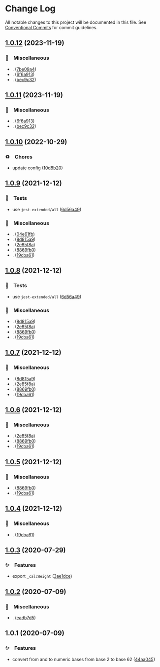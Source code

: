 # Change Log

All notable changes to this project will be documented in this file.
See [Conventional Commits](https://conventionalcommits.org) for commit guidelines.

## [1.0.12](https://github.com/bluelovers/ws-random/compare/anybase2@1.0.10...anybase2@1.0.12) (2023-11-19)



### 🔖　Miscellaneous

* . ([7be09a4](https://github.com/bluelovers/ws-random/commit/7be09a4bc2fc047a3831a2b600d662b2c79e11ed))
* . ([6f6a913](https://github.com/bluelovers/ws-random/commit/6f6a9134e94200862ac5956980cf7046fd9aadac))
* . ([bec9c32](https://github.com/bluelovers/ws-random/commit/bec9c3299a1cad645c09cea01654456a0dc056f4))



## [1.0.11](https://github.com/bluelovers/ws-random/compare/anybase2@1.0.10...anybase2@1.0.11) (2023-11-19)



### 🔖　Miscellaneous

* . ([6f6a913](https://github.com/bluelovers/ws-random/commit/6f6a9134e94200862ac5956980cf7046fd9aadac))
* . ([bec9c32](https://github.com/bluelovers/ws-random/commit/bec9c3299a1cad645c09cea01654456a0dc056f4))



## [1.0.10](https://github.com/bluelovers/ws-random/compare/anybase2@1.0.9...anybase2@1.0.10) (2022-10-29)



### ♻️　Chores

* update config ([10d8b20](https://github.com/bluelovers/ws-random/commit/10d8b20d2ebc76491ac971bf8b9280f66285e056))



## [1.0.9](https://github.com/bluelovers/ws-random/compare/anybase2@1.0.3...anybase2@1.0.9) (2021-12-12)


### 🚨　Tests

* use `jest-extended/all` ([6d56a49](https://github.com/bluelovers/ws-random/commit/6d56a49e94ec701cd8744632a04871cba4e59ea8))


### 🔖　Miscellaneous

* . ([04e61fb](https://github.com/bluelovers/ws-random/commit/04e61fb160f654f1f2f6efe95f63d900ed2449e3))
* . ([8d815a9](https://github.com/bluelovers/ws-random/commit/8d815a9451f12cabc9b81680e463d429c45f2506))
* . ([2e85f8a](https://github.com/bluelovers/ws-random/commit/2e85f8a1a76c34161fdec36f07b7da0163a0eec7))
* . ([8869fb0](https://github.com/bluelovers/ws-random/commit/8869fb0af949f1ff7c527aa11e5019628498267f))
* . ([19cba61](https://github.com/bluelovers/ws-random/commit/19cba61e72fac18296cafcb70ebdb6e5d5d5c5ff))





## [1.0.8](https://github.com/bluelovers/ws-random/compare/anybase2@1.0.3...anybase2@1.0.8) (2021-12-12)


### 🚨　Tests

* use `jest-extended/all` ([6d56a49](https://github.com/bluelovers/ws-random/commit/6d56a49e94ec701cd8744632a04871cba4e59ea8))


### 🔖　Miscellaneous

* . ([8d815a9](https://github.com/bluelovers/ws-random/commit/8d815a9451f12cabc9b81680e463d429c45f2506))
* . ([2e85f8a](https://github.com/bluelovers/ws-random/commit/2e85f8a1a76c34161fdec36f07b7da0163a0eec7))
* . ([8869fb0](https://github.com/bluelovers/ws-random/commit/8869fb0af949f1ff7c527aa11e5019628498267f))
* . ([19cba61](https://github.com/bluelovers/ws-random/commit/19cba61e72fac18296cafcb70ebdb6e5d5d5c5ff))





## [1.0.7](https://github.com/bluelovers/ws-random/compare/anybase2@1.0.3...anybase2@1.0.7) (2021-12-12)


### 🔖　Miscellaneous

* . ([8d815a9](https://github.com/bluelovers/ws-random/commit/8d815a9451f12cabc9b81680e463d429c45f2506))
* . ([2e85f8a](https://github.com/bluelovers/ws-random/commit/2e85f8a1a76c34161fdec36f07b7da0163a0eec7))
* . ([8869fb0](https://github.com/bluelovers/ws-random/commit/8869fb0af949f1ff7c527aa11e5019628498267f))
* . ([19cba61](https://github.com/bluelovers/ws-random/commit/19cba61e72fac18296cafcb70ebdb6e5d5d5c5ff))





## [1.0.6](https://github.com/bluelovers/ws-random/compare/anybase2@1.0.3...anybase2@1.0.6) (2021-12-12)


### 🔖　Miscellaneous

* . ([2e85f8a](https://github.com/bluelovers/ws-random/commit/2e85f8a1a76c34161fdec36f07b7da0163a0eec7))
* . ([8869fb0](https://github.com/bluelovers/ws-random/commit/8869fb0af949f1ff7c527aa11e5019628498267f))
* . ([19cba61](https://github.com/bluelovers/ws-random/commit/19cba61e72fac18296cafcb70ebdb6e5d5d5c5ff))





## [1.0.5](https://github.com/bluelovers/ws-random/compare/anybase2@1.0.3...anybase2@1.0.5) (2021-12-12)


### 🔖　Miscellaneous

* . ([8869fb0](https://github.com/bluelovers/ws-random/commit/8869fb0af949f1ff7c527aa11e5019628498267f))
* . ([19cba61](https://github.com/bluelovers/ws-random/commit/19cba61e72fac18296cafcb70ebdb6e5d5d5c5ff))





## [1.0.4](https://github.com/bluelovers/ws-random/compare/anybase2@1.0.3...anybase2@1.0.4) (2021-12-12)


### 🔖　Miscellaneous

* . ([19cba61](https://github.com/bluelovers/ws-random/commit/19cba61e72fac18296cafcb70ebdb6e5d5d5c5ff))





## [1.0.3](https://github.com/bluelovers/ws-random/compare/anybase2@1.0.2...anybase2@1.0.3) (2020-07-29)


### ✨　Features

* export `_calcWeight` ([3ae1dce](https://github.com/bluelovers/ws-random/commit/3ae1dce5ecfb27401e57a7771f38eb99882db28f))





## [1.0.2](https://github.com/bluelovers/ws-random/compare/anybase2@1.0.1...anybase2@1.0.2) (2020-07-09)


### 🔖　Miscellaneous

* . ([eadb7d5](https://github.com/bluelovers/ws-random/commit/eadb7d5b459b24c7227776012373b7d08feb8c2c))





## 1.0.1 (2020-07-09)


### ✨　Features

* convert from and to numeric bases from base 2 to base 62 ([44aa045](https://github.com/bluelovers/ws-random/commit/44aa045aa2d091b8dd3698b6afaff71fb4846f40))
